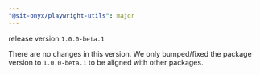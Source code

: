 ```yaml
---
"@sit-onyx/playwright-utils": major
---
```


release version `1.0.0-beta.1`

There are no changes in this version. We only bumped/fixed the package version to `1.0.0-beta.1` to be aligned with other packages.
